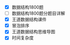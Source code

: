 -   [x] 数据结构1800题
-   [ ] 数据结构1800题分题目详解
-   [x] 王道数据结构课件
-   [x] 冒泡排序
-   [x] 王道数据结构思维导图
-   [x] 时间复杂度
